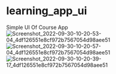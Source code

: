 # learning_app_ui
 Simple UI Of Course App
 ![Screenshot_2022-09-30-10-20-53-04_4df126551e8cf972b7567054d98aee51](https://user-images.githubusercontent.com/88532016/193244986-dd651e58-7e49-49fb-a818-0c237451dba0.jpg)
![Screenshot_2022-09-30-10-20-57-04_4df126551e8cf972b7567054d98aee51](https://user-images.githubusercontent.com/88532016/193245000-54ae5a5d-836a-44fe-8d4a-d667b4f347a8.jpg)
![Screenshot_2022-09-30-10-20-39-17_4df126551e8cf972b7567054d98aee51](https://user-images.githubusercontent.com/88532016/193245003-dde7d17b-dc19-48ed-b0d3-ed6631924387.jpg)

